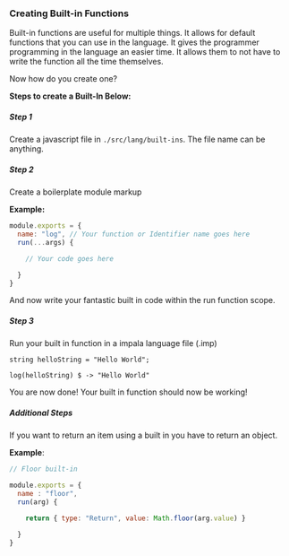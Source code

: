 ### Creating Built-in Functions
Built-in functions are useful for multiple things.
It allows for default functions that you can use in the language. 
It gives the programmer programming in the language an easier time. It allows them to not have to write the function all the time themselves.

Now how do you create one?

**Steps to create a Built-In Below:**

##### Step 1

Create a javascript file in `./src/lang/built-ins`.
The file name can be anything.

##### Step 2

Create a boilerplate module markup

**Example:**
```js
module.exports = {
  name: "log", // Your function or Identifier name goes here
  run(...args) {

    // Your code goes here

  }
}
```

And now write your fantastic built in code within the run function scope.

##### Step 3

Run your built in function in a impala language file (.imp)
```impala
string helloString = "Hello World";

log(helloString) $ -> "Hello World"
```

You are now done! Your built in function should now be working!

##### Additional Steps

If you want to return an item using a built in
you have to return an object.

**Example**:
```js
// Floor built-in

module.exports = {
  name : "floor",
  run(arg) {

    return { type: "Return", value: Math.floor(arg.value) }

  }
}
```